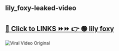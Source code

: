 
 ## lily_foxy-leaked-video 

# <h2><a href="https://clipsfans.com/lily_foxy&ref=git">🔗 Click to LINKS ⏩⏩ 👉 🟢 lily foxy </a></h2>

<a href="https://clipsfans.com/lily_foxy&ref=git" rel="nofollow" data-target="animated-image.originalLink"><img src="https://i.ibb.co.com/xMMVF88/686577567.gif" alt="Viral Video Original" style="max-width: 100%; display: inline-block;" data-target="animated-image.originalImage"></a>
